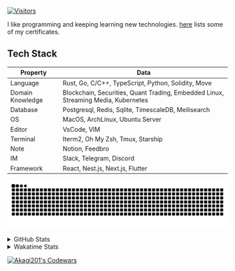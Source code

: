 <!-- markdownlint-disable MD041 MD010 MD033 -->
[![Visitors](https://api.visitorbadge.io/api/daily?path=Akagi201%2FAkagi201&label=Visitors%20Today&countColor=%2337d67a)](https://visitorbadge.io/status?path=Akagi201%2FAkagi201)

I like programming and keeping learning new technologies. [here](https://github.com/Akagi201/blockchain) lists some of my certificates.

## Tech Stack

| Property         	| Data                                                                               	|
|------------------	|------------------------------------------------------------------------------------	|
| Language         	| Rust, Go, C/C++, TypeScript, Python, Solidity, Move                                 |
| Domain Knowledge 	| Blockchain, Securities, Quant Trading, Embedded Linux, Streaming Media, Kubernetes 	|
| Database         	| Postgresql, Redis, Sqlite, TimescaleDB, Meilisearch                                 |
| OS               	| MacOS, ArchLinux, Ubuntu Server                                                     |
| Editor           	| VsCode, VIM                                                                        	|
| Terminal          | Iterm2, Oh My Zsh, Tmux, Starship                                                   |
| Note             	| Notion, Feedbro                                                                    	|
| IM               	| Slack, Telegram, Discord                                                            |
| Framework         | React, Nest.js, Next.js, Flutter                                                   	|

[![github contribution grid snake animation](https://raw.githubusercontent.com/Akagi201/Akagi201/output/github-contribution-grid-snake.svg#gh-light-mode-only)](https://github.com/Akagi201)

<details>
<summary>GitHub Stats</summary>
  <a href="https://github.com/Akagi201"><img alt="Profile Detail" src="https://raw.githubusercontent.com/Akagi201/Akagi201/master/profile-summary-card-output/dracula/0-profile-details.svg" /></a>
  <a href="https://github.com/Akagi201"><img alt="Github Stats" src="https://raw.githubusercontent.com/Akagi201/Akagi201/master/profile-summary-card-output/dracula/3-stats.svg" /></a>
  <a href="https://github.com/Akagi201"><img alt="Lang By Commits" src="https://raw.githubusercontent.com/Akagi201/Akagi201/master/profile-summary-card-output/dracula/2-most-commit-language.svg" /></a>
</details>

<details>
<summary>Wakatime Stats</summary>
<br>

<!--START_SECTION:waka-->
![Code Time](http://img.shields.io/badge/Code%20Time-559%20hrs%207%20mins-blue)

**I'm a Night 🦉** 

```text
🌞 Morning    67 commits     ████░░░░░░░░░░░░░░░░░░░░░   17.18% 
🌆 Daytime    104 commits    ██████░░░░░░░░░░░░░░░░░░░   26.67% 
🌃 Evening    147 commits    █████████░░░░░░░░░░░░░░░░   37.69% 
🌙 Night      72 commits     ████░░░░░░░░░░░░░░░░░░░░░   18.46%

```
📅 **I'm Most Productive on Tuesday** 

```text
Monday       61 commits     ████░░░░░░░░░░░░░░░░░░░░░   15.64% 
Tuesday      72 commits     ████░░░░░░░░░░░░░░░░░░░░░   18.46% 
Wednesday    65 commits     ████░░░░░░░░░░░░░░░░░░░░░   16.67% 
Thursday     62 commits     ████░░░░░░░░░░░░░░░░░░░░░   15.9% 
Friday       57 commits     ███░░░░░░░░░░░░░░░░░░░░░░   14.62% 
Saturday     37 commits     ██░░░░░░░░░░░░░░░░░░░░░░░   9.49% 
Sunday       36 commits     ██░░░░░░░░░░░░░░░░░░░░░░░   9.23%

```


📊 **This Week I Spent My Time On** 

```text
⌚︎ Time Zone: Asia/Shanghai

💬 Programming Languages: 
Rust                     23 hrs 30 mins      █████████████░░░░░░░░░░░░   52.39% 
sh                       9 hrs 42 mins       █████░░░░░░░░░░░░░░░░░░░░   21.62% 
Solidity                 3 hrs 47 mins       ██░░░░░░░░░░░░░░░░░░░░░░░   8.44% 
TypeScript               2 hrs 16 mins       █░░░░░░░░░░░░░░░░░░░░░░░░   5.05% 
JSON                     1 hr 31 mins        ░░░░░░░░░░░░░░░░░░░░░░░░░   3.4%

🔥 Editors: 
VS Code                  35 hrs 10 mins      ███████████████████░░░░░░   78.38% 
Zsh                      9 hrs 42 mins       █████░░░░░░░░░░░░░░░░░░░░   21.62%

💻 Operating System: 
Linux                    39 hrs 27 mins      ██████████████████████░░░   87.95% 
Mac                      5 hrs 24 mins       ███░░░░░░░░░░░░░░░░░░░░░░   12.05%

```

**I Mostly Code in Go** 

```text
Go                       36 repos            ███████████░░░░░░░░░░░░░░   45.57% 
Rust                     13 repos            ████░░░░░░░░░░░░░░░░░░░░░   16.46% 
TypeScript               11 repos            ███░░░░░░░░░░░░░░░░░░░░░░   13.92% 
JavaScript               7 repos             ██░░░░░░░░░░░░░░░░░░░░░░░   8.86% 
Python                   2 repos             ░░░░░░░░░░░░░░░░░░░░░░░░░   2.53%

```



 Last Updated on 24/11/2022 15:35:55 UTC
<!--END_SECTION:waka-->

</details>

<a href="https://www.codewars.com/users/Akagi201"><img alt="Akagi201's Codewars" src="https://www.codewars.com/users/Akagi201/badges/small"></a>
